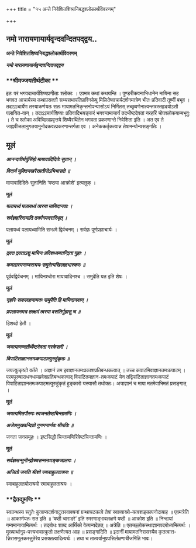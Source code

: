 +++
title = "१५ अन्ते निवेशितशिष्यनिबद्धश्लोकार्थविवरणम्"

+++


## नमो नारायणायार्यवृन्दवन्दितपद्द्वय..

**अन्ते निवेशितशिष्यनिबद्धश्लोकार्थविवरणम्**

***नमो नारायणायार्यवृन्दवन्दितपद्द्वय***

### **श्रीमज्जयतीर्थटीका **

इतः परं भगवदाचार्यशिष्यप्रणीताः श्लोकाः । एवमत्र कथां कथयन्ति । पुण्डरीकवनाभिधानेन मायिना सह भगवत आचार्यस्य कथाप्रसक्तौ सभ्यसभापतिप्राश्निकेषु मिलितेष्वाचार्यदर्शनमात्रेण भीतः प्रतिवादी तूष्णीं बभूव । तदाऽऽचार्येण तस्याकर्णयतः सतः मायामतनिकृन्तनोपन्यासोऽयं निर्मितस् तच्छ्रवणेनात्यन्तत्रस्तहृदयोऽसौ पलायित-वान् । तदाऽऽचार्यशिष्याः प्रतिवादिभयङ्करं भगवन्तमाचार्यं तदभीष्टदेवतां नरहरिं चोपश्लोकयाम्बभूवुः । ते च श्लोका अविच्छिन्नप्रवृत्तये शिष्यैरर्थितेन भगवता प्रकरणान्ते निवेशिता इति । अत एव ते जाह्नवीजलानुगतयामुनोदकवत्प्रकरणान्तर्गता एव । अनेककर्तृकत्वान्न तेषामन्योन्यसङ्गतिः ।

## **मूलं**

***आनन्दतीर्थपुंसिंहो मायावादिदितेः सुतान् ।***

***विदार्य युक्तिनखरैरप्रतीपोऽभिभासते ॥***

मायावादिदितेः सुतानिति ‘षष्ठ्या आक्रोशे’ इत्यलुक् ।

**मूलं**

***पलायध्वं पलायध्वं त्वरया मायिदानवाः ।***

***सर्वज्ञहरिरायाति तर्कागमदरारिभृत् ।***

पलायध्वं पलायध्वामिति सभ्भ्रमे द्विर्वचनम् । सर्वज्ञः पूर्णप्रज्ञाचार्यः ।

**मूलं**

***द्रवत द्रवताऽशु मायिनः प्रविशध्वमतन्द्रिता गुहाः ।***

***कमलारमणाम्बराश्रयः समुदेत्यखिलज्ञभास्करः ॥***

पूर्ववद्विर्वचनम् । मायिनश्चोरा मायावादिनश्च । समुदेति यत इति शेषः ।

**मूलं**

***नृहरिः सकलज्ञनामकः समुपैति हि मायिदानवान् ।***

***प्रपलायनमत्र तत्क्षमं त्वरया वसतिर्गुहासु च ॥***

हिशब्दो हेतौ ।

**मूलं**

***जयत्यानन्दतीर्थेष्टदेवता नरकेसरी ।***

***विपाटिताज्ञानतमःकपाटात्युरुहुंकृतः ॥***

जयत्युत्कृष्टो वर्तते । अज्ञानं तम इवाज्ञानतमःप्रकाशप्रतिबन्धकत्वात् । तच्च कपाटमिवाज्ञानतमःकपाटम् । परमपुरुषाराधनधामप्रवेशप्रतिबन्धकत्वाद् विपाटितमज्ञान-तमःकपाटं येन तद्विपाटिताज्ञानतमःकपाटं विपाटिताज्ञानतमःकपाटमत्युरुहुंकृतं हुङ्कारो यस्यासौ तथोक्तः। अत्राज्ञानं च माया मतमेवाभिमतं प्रसङ्गात् ।

**मूलं**

***जयत्यमितपौरुषः स्वजनतेष्टचिन्तामणिः ।***

***अजेशमुखवन्दितो गुणगणार्णवः श्रीपतिः ॥***

जनता जनसमूहः । इष्टसिद्धौ चिन्तामणिरिवेष्टचिन्तामणिः ।

**मूलं**

***सर्वज्ञसन्मुनीन्द्रोच्चसन्मनःपङ्कजालयः ।***

***अजितो जयति श्रीशो रमाबाहुलताश्रयः ॥***

रमाबाहुलतयोराश्रयो रमाबाहुलताश्रयः ।

### **द्वैतद्युमणिः **

स्वग्रन्थस्य स्तुतेः कुत्राप्यदर्शनादुत्तरवाक्यनां ग्रन्थाघटकत्वे तेषां स्वाव्याख्ये-यत्वशङ्कापनोदायाह ॥ एवमत्रेति ॥ आकार्णयतः सत इति ॥ ‘षष्ठी चारादरे’ इति स्मरणाद्भावलक्षणे षष्ठी ॥ आक्रोश इति ॥ निन्दायां गम्यमानायामित्यर्थः । तद्बोधः शाब्द आर्थिको वेत्यन्यदेतत् ॥ अत्रेति ॥ एतच्छ्लोकस्थाज्ञानपदबोध्यमित्यर्थः । मुख्यार्थानुप-पत्त्यभावात्कुतो लक्षणेत्यत आह ॥ प्रसङ्गादिति ॥ इदानीं मायामतनिरासस्यैव कृतत्वात्त-न्निरासमूलकस्तुतेरेव प्रसक्तत्वादित्यर्थः । तथा च तात्पर्यानुपपत्तिर्लक्षणाबीजमिति भावः।

